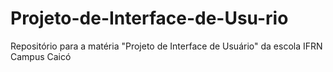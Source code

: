 # Projeto-de-Interface-de-Usu-rio
Repositório para a matéria "Projeto de Interface de Usuário" da escola IFRN Campus Caicó
